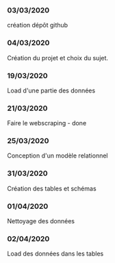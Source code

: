 ### 03/03/2020 
création dépôt github
### 04/03/2020 
Création du projet et choix du sujet.
### 19/03/2020 
Load d'une partie des données
### 21/03/2020 
Faire le webscraping - done
### 25/03/2020 
Conception d'un modèle relationnel
### 31/03/2020 
Création des tables et schémas
### 01/04/2020
Nettoyage des données
### 02/04/2020 
Load des données dans les tables

